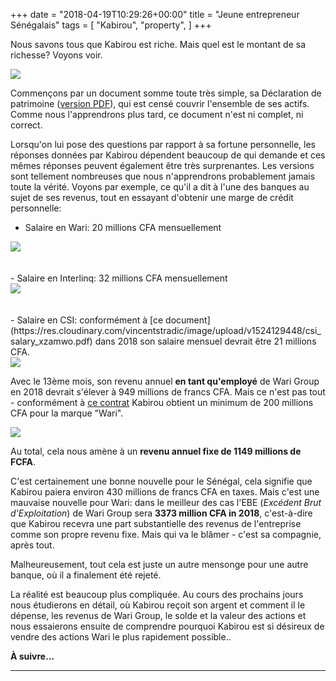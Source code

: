 +++
date = "2018-04-19T10:29:26+00:00"
title = "Jeune entrepreneur Sénégalais"
tags = [
    "Kabirou",
    "property",
]
+++

Nous savons tous que Kabirou est riche. Mais quel est le montant de sa richesse? Voyons voir.

<!--more-->

<div class="container" style="width:auto">
  <a target="blank" href="https://res.cloudinary.com/vincentstradic/image/upload/v1523983420/DECLARATION_PATRIMOINE_bholox.jpg">
    <img src="https://res.cloudinary.com/vincentstradic/image/upload/v1523983420/DECLARATION_PATRIMOINE_bholox.jpg" style="max-width:100%">
  </a>
</div>

Commençons par un document somme toute très simple, sa Déclaration de patrimoine  (<a target="blank" href="https://res.cloudinary.com/vincentstradic/image/upload/v1523977187/DECLARATION_PATRIMOINE_rawizo.pdf">version PDF</a>), qui est censé couvrir l'ensemble de ses actifs. Comme nous l'apprendrons plus tard, ce document n'est ni complet, ni correct.

Lorsqu'on lui pose des questions par rapport à sa fortune personnelle, les réponses données par Kabirou dépendent beaucoup de qui demande et ces mêmes réponses peuvent également être très surprenantes. Les versions sont tellement nombreuses que nous n'apprendrons probablement jamais toute la vérité. Voyons par exemple, ce qu'il a dit à l'une des banques au sujet de ses revenus, tout en essayant d'obtenir une marge de crédit personnelle:

- Salaire en Wari: 20 millions CFA mensuellement
<div class="container" style="width:auto">
  <a target="blank" href="https://res.cloudinary.com/vincentstradic/image/upload/v1524129448/wari_salary_qwu2rp.jpg">
    <img src="https://res.cloudinary.com/vincentstradic/image/upload/v1524129448/wari_salary_qwu2rp.jpg" style="max-width:100%">
  </a>
</div>
<br></br>
- Salaire en Interlinq: 32 millions CFA mensuellement
<div class="container" style="width:auto">
  <a target="blank" href="https://res.cloudinary.com/vincentstradic/image/upload/v1524129448/Interlinq_salary_pcspvq.jpg">
    <img src="http://res.cloudinary.com/vincentstradic/image/upload/bo_1px_solid_rgb:000/v1524129448/Interlinq_salary_pcspvq.jpg" style="max-width:100%">
  </a>
</div>
<br></br>
- Salaire en CSI: conformément à [ce document](https://res.cloudinary.com/vincentstradic/image/upload/v1524129448/csi_salary_xzamwo.pdf) dans 2018 son salaire mensuel devrait être 21 millions CFA.
<div class="container" style="width:auto">
  <a target="blank" href="https://res.cloudinary.com/vincentstradic/image/upload/v1524133649/csi_salary_extract_ug7yai.jpg">
    <img src="https://res.cloudinary.com/vincentstradic/image/upload/v1524133649/csi_salary_extract_ug7yai.jpg" style="max-width:100%">
  </a>
</div>

Avec le 13ème mois, son revenu annuel **en tant qu'employé** de Wari Group en 2018 devrait s'élever à 949 millions de francs CFA. Mais ce n'est pas tout - conformément à [ce сontrat](https://res.cloudinary.com/vincentstradic/image/upload/v1524129448/CONTRAT_LICENCE_MARQUE_ju7hze.pdf) Kabirou obtient un minimum de 200 millions CFA pour la marque "Wari".
<div class="container" style="width:auto">
  <a target="blank" href="https://res.cloudinary.com/vincentstradic/image/upload/v1524129752/from_marque_contract_cz4hwb.jpg">
    <img src="https://res.cloudinary.com/vincentstradic/image/upload/v1524129752/from_marque_contract_cz4hwb.jpg" style="max-width:100%">
  </a>
</div>

Au total, cela nous amène à un **revenu annuel fixe de 1149 millions de FCFA**.

C'est certainement une bonne nouvelle pour le Sénégal, cela signifie que Kabirou paiera environ 430 millions de francs CFA en taxes. Mais c'est une mauvaise nouvelle pour Wari: dans le meilleur des cas l'EBE (_Excédent Brut d'Exploitation_) de Wari Group sera **3373 million CFA in 2018**, c'est-à-dire que Kabirou recevra une part substantielle des revenus de l'entreprise comme son propre revenu fixe. Mais qui va le blâmer - c'est sa compagnie, après tout.

Malheureusement, tout cela est juste un autre mensonge pour une autre banque, où il a finalement été rejeté.

La réalité est beaucoup plus compliquée. Au cours des prochains jours nous étudierons en détail, où Kabirou reçoit son argent et comment il le dépense, les revenus de Wari Group, le solde et la valeur des actions et nous essaierons ensuite de comprendre pourquoi Kabirou est si désireux de vendre des actions Wari le plus rapidement possible..

**À suivre...**
<hr>

